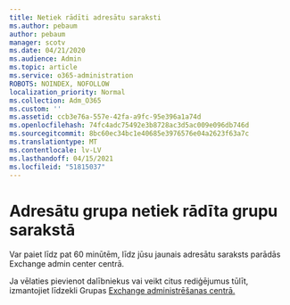 ```yaml
---
title: Netiek rādīti adresātu saraksti
ms.author: pebaum
author: pebaum
manager: scotv
ms.date: 04/21/2020
ms.audience: Admin
ms.topic: article
ms.service: o365-administration
ROBOTS: NOINDEX, NOFOLLOW
localization_priority: Normal
ms.collection: Adm_O365
ms.custom: ''
ms.assetid: ccb3e76a-557e-42fa-a9fc-95e396a1a74d
ms.openlocfilehash: 74fc4adc75492e3b8728ac3d5ac009e096db746d
ms.sourcegitcommit: 8bc60ec34bc1e40685e3976576e04a2623f63a7c
ms.translationtype: MT
ms.contentlocale: lv-LV
ms.lasthandoff: 04/15/2021
ms.locfileid: "51815037"
---
```

# <a name="distribution-group-not-showing-in-groups-list"></a>Adresātu grupa netiek rādīta grupu sarakstā

Var paiet līdz pat 60 minūtēm, līdz jūsu jaunais adresātu saraksts parādās Exchange admin center centrā.
  
Ja vēlaties pievienot dalībniekus vai veikt citus rediģējumus tūlīt, izmantojiet līdzekli Grupas [Exchange administrēšanas centrā.](https://outlook.office365.com/ecp/?rfr=Admin_o365&amp;exsvurl=1&amp;mkt=en-US.aspx)
  


